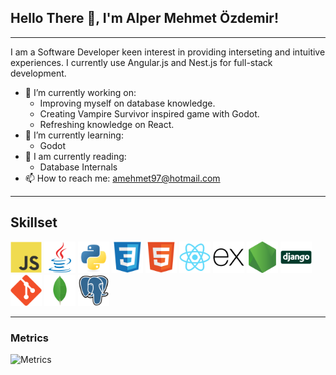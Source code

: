 ## Hello There 👋, I'm Alper Mehmet Özdemir!

---
I am a Software Developer keen interest in providing interseting and intuitive experiences. I currently use Angular.js and Nest.js for full-stack development.

- 🔭 I’m currently working on:
  -  Improving myself on database knowledge.
  -  Creating Vampire Survivor inspired game with Godot.
  -  Refreshing knowledge on React.
- 🌱 I’m currently learning:
  - Godot
- 📖 I am currently reading:
  - Database Internals
- 📫 How to reach me: amehmet97@hotmail.com

---

## Skillset

<img src="https://github.com/devicons/devicon/blob/master/icons/javascript/javascript-original.svg" alt="javascript logo" width="50" height="50"/>  <img src="https://github.com/devicons/devicon/blob/master/icons/java/java-original.svg" alt="java logo" width="50" height="50"/>  <img src="https://github.com/devicons/devicon/blob/master/icons/python/python-original.svg" alt="python logo" width="50" height="50"/>  <img src="https://github.com/devicons/devicon/blob/master/icons/css3/css3-original.svg" alt="css3 logo" width="50" height="50"/>  <img src="https://github.com/devicons/devicon/blob/master/icons/html5/html5-original.svg" alt="html5 logo" width="50" height="50"/> <img src="https://github.com/devicons/devicon/blob/master/icons/react/react-original.svg" alt="react logo" width="50" height="50"/> <img src="https://github.com/devicons/devicon/blob/master/icons/express/express-original.svg" alt="express.js logo" width="50" height="50"/>  <img src="https://github.com/devicons/devicon/blob/master/icons/nodejs/nodejs-original.svg" alt="node.js logo" width="50" height="50"/> <img src="https://github.com/devicons/devicon/blob/master/icons/django/django-original.svg" alt="django logo" width="50" height="50"/>  <img src="https://github.com/devicons/devicon/blob/master/icons/git/git-original.svg" alt="git logo" width="50" height="50"/> <img src="https://github.com/devicons/devicon/blob/master/icons/mongodb/mongodb-original.svg" alt="mongodb logo" width="50" height="50"/> <img src="https://github.com/devicons/devicon/blob/master/icons/postgresql/postgresql-original.svg" alt="postgresql logo" width="50" height="50"/>

---

### Metrics

![Metrics](https://metrics.lecoq.io/AlperMehmetOzdemir?template=classic&config.timezone=Europe%2FIstanbul)
